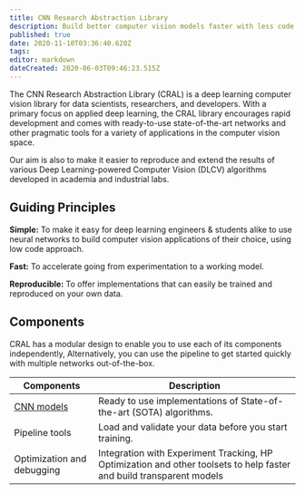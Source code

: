 ```yaml
---
title: CNN Research Abstraction Library
description: Build better computer vision models faster with less code.
published: true
date: 2020-11-10T03:36:40.620Z
tags: 
editor: markdown
dateCreated: 2020-06-03T09:46:23.515Z
---
```


The CNN Research Abstraction Library (CRAL) is a deep learning computer vision library for data scientists, researchers, and developers. With a primary focus on applied deep learning, the CRAL library encourages rapid development and comes with ready-to-use state-of-the-art networks and other pragmatic tools for a variety of applications in the computer vision space.

Our aim is also to make it easier to reproduce and extend the results of various Deep Learning-powered Computer Vision (DLCV) algorithms developed in academia and industrial labs.

## Guiding Principles

**Simple:** To make it easy for deep learning engineers & students alike to use neural networks to build computer vision applications of their choice, using low code approach.

**Fast:** To accelerate going from experimentation to a working model.

**Reproducible:** To offer implementations that can easily be trained and reproduced on your own data.

## Components

CRAL has a modular design to enable you to use each of its components independently, Alternatively, you can use the pipeline to get started quickly with multiple networks out-of-the-box.

| Components | Description |
|---|---|
| [CNN models](/api/models) | Ready to use implementations of State-of-the-art (SOTA) algorithms. |
| Pipeline tools | Load and validate your data before you start training. |
| Optimization and debugging | Integration with Experiment Tracking, HP Optimization and other toolsets to help faster and build transparent models |
